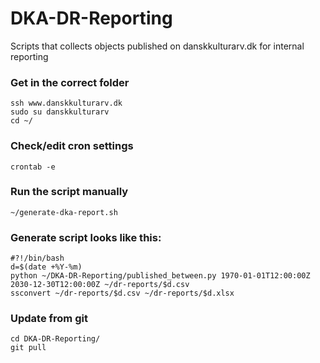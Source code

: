 # DKA-DR-Reporting
Scripts that collects objects published on danskkulturarv.dk for internal reporting


### Get in the correct folder
```
ssh www.danskkulturarv.dk
sudo su danskkulturarv
cd ~/
```

### Check/edit cron settings
```
crontab -e
```

### Run the script manually
```
~/generate-dka-report.sh
```

### Generate script looks like this:
```
#?!/bin/bash
d=$(date +%Y-%m)
python ~/DKA-DR-Reporting/published_between.py 1970-01-01T12:00:00Z 2030-12-30T12:00:00Z ~/dr-reports/$d.csv
ssconvert ~/dr-reports/$d.csv ~/dr-reports/$d.xlsx
```

### Update from git
```
cd DKA-DR-Reporting/
git pull
```
